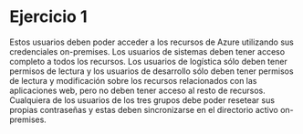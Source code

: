 <h1>Ejercicio 1</h1>

<p>Estos usuarios deben poder acceder a los recursos de Azure utilizando sus credenciales on-premises. Los usuarios de sistemas deben tener acceso completo a todos los recursos. Los usuarios de logística sólo deben tener permisos de lectura y los usuarios de desarrollo sólo deben tener permisos de lectura y modificación sobre los recursos relacionados con las aplicaciones web, pero no deben tener acceso al resto de recursos. Cualquiera de los usuarios de los tres grupos debe poder resetear sus propias contraseñas y estas deben sincronizarse en el directorio activo on-premises.</p>
